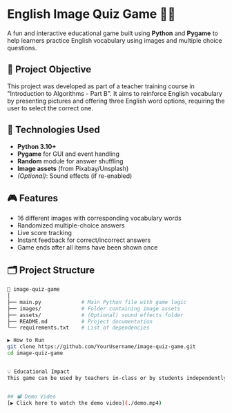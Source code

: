 # English Image Quiz Game 🧠📸

A fun and interactive educational game built using **Python** and **Pygame** to help learners practice English vocabulary using images and multiple choice questions.

## 🎯 Project Objective

This project was developed as part of a teacher training course in "Introduction to Algorithms - Part B". It aims to reinforce English vocabulary by presenting pictures and offering three English word options, requiring the user to select the correct one.

## 🧰 Technologies Used

- **Python 3.10+**
- **Pygame** for GUI and event handling
- **Random** module for answer shuffling
- **Image assets** (from Pixabay/Unsplash)
- *(Optional)*: Sound effects (if re-enabled)

## 🎮 Features

- 16 different images with corresponding vocabulary words
- Randomized multiple-choice answers
- Live score tracking
- Instant feedback for correct/incorrect answers
- Game ends after all items have been shown once

## 🗂️ Project Structure

```bash
📁 image-quiz-game
│
├── main.py             # Main Python file with game logic
├── images/             # Folder containing image assets
├── assets/             # (Optional) sound effects folder
├── README.md           # Project documentation
└── requirements.txt    # List of dependencies

▶️ How to Run
git clone https://github.com/YourUsername/image-quiz-game.git
cd image-quiz-game


💡 Educational Impact
This game can be used by teachers in-class or by students independently to boost vocabulary retention in a fun, gamified format. It also serves as a great example for beginner programmers combining education and software development.


## 📽️ Demo Video
[▶️ Click here to watch the demo video](./demo.mp4)


